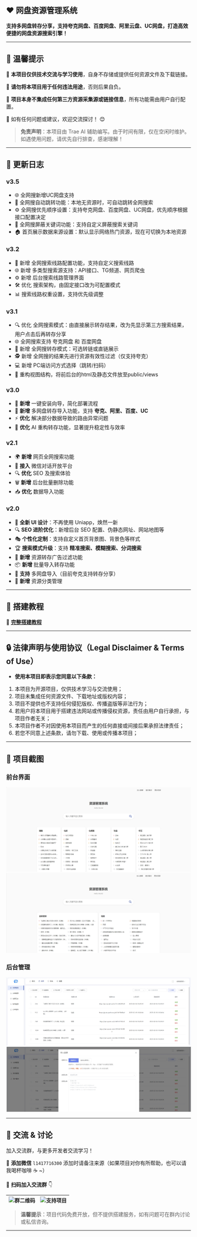 ## ❤️ 网盘资源管理系统

**支持多网盘转存分享，支持夸克网盘、百度网盘、阿里云盘、UC网盘，打造高效便捷的网盘资源搜索引擎！**

---

## 🔔 温馨提示

📌 **本项目仅供技术交流与学习使用**，自身不存储或提供任何资源文件及下载链接。

📌 **请勿将本项目用于任何违法用途**，否则后果自负。

📌 **项目本身不集成任何第三方资源采集源或链接信息**，所有功能需由用户自行配置。

📌 如有任何问题或建议，欢迎交流探讨！ 😊

> **免责声明**：本项目由 Trae AI 辅助编写。由于时间有限，仅在空闲时维护。如遇使用问题，请优先自行排查，感谢理解！

---

## 🚀 更新日志

### v3.5
- 🌐 全网搜新增UC网盘支持
- 🔄 全网搜自动跳转功能：本地无资源时，可自动跳转全网搜索
- ⚙️ 全网搜优先顺序设置：支持夸克网盘、百度网盘、UC网盘，优先顺序根据接口配置决定
- 🚫 全网搜屏蔽关键词功能：支持自定义屏蔽搜索关键词
- 🏠 首页展示数据来源设置：默认显示网络热门资源，现在可切换为本地资源

### v3.2
- 🔄 新增 全网搜索线路配置功能，支持自定义搜索线路
- 🌐 新增 多类型搜索源支持：API接口、TG频道、网页爬虫
- ⚙️ 新增 后台搜索线路管理界面
- 🛠 优化 搜索架构，由固定接口改为可配置模式
- 📊 搜索线路权重设置，支持优先级调整

### v3.1
- 🔍 优化 全网搜索模式：由直接展示转存结果，改为先显示第三方搜索结果，用户点击后再转存分享
- 🌐 全网搜索支持 夸克网盘 和 百度网盘
- 🔗 新增 全网搜转存模式：可选转链或直链展示
- 🕵️ 新增 全网搜的结果先进行资源有效性过滤（仅支持夸克）
- 💻 新增 PC端访问方式选择（跳转/扫码）
- 🧱 重构视图结构，将前后台的html及静态文件放至public/views

### v3.0
- 🌟 **新增** 一键安装向导，简化部署流程
- 🔗 **新增** 多网盘转存导入功能，支持 **夸克、阿里、百度、UC**
- ⚡ **优化** 解决部分数据导致的路由异常问题
- 🤖 **优化** AI 重构转存功能，显著提升稳定性与效率

### v2.1
- 🌍 **新增** 网页全网搜索功能
- 💬 **接入** 微信对话开放平台
- 🔍 **优化** SEO 及搜索体验
- 🗑 **新增** 后台批量删除功能
- 📥 **优化** 数据导入功能

### v2.0
- 🎨 **全新 UI 设计**：不再使用 Uniapp，焕然一新
- 🔍 **SEO 进阶优化**：新增后台 SEO 配置、伪静态网址、网站地图等
- 🎭 **个性化定制**：支持自定义首页背景图、背景色等样式
- 🏆 **搜索模式升级**：支持 **精准搜索、模糊搜索、分词搜索**
- 🚀 **新增** 资源转存广告过滤功能
- 📦 **新增** 批量导入转存功能
- 🔗 **支持** 多网盘导入（目前夸克支持转存分享）
- 📂 **新增** 资源分类管理

---

## 📖 搭建教程

📌 **<a href="https://tcn6g7hyxvir.feishu.cn/wiki/WYT4wZtrjijeswkI0RSc4ofTnah" target="_blank">完整搭建教程</a>**

---

## 🔒 法律声明与使用协议（Legal Disclaimer & Terms of Use）
- **使用本项目即表示您同意以下条款：**
1. 本项目为开源项目，仅供技术学习与交流使用；
2. 项目未集成任何资源文件、下载地址或版权内容；
3. 项目不提供也不支持任何侵犯版权、传播盗版等非法行为；
4. 若用户将本项目用于搭建违法网站或传播侵权资源，责任由用户自行承担，与项目作者无关；
5. 本项目作者不对因使用本项目而产生的任何直接或间接后果承担法律责任；
6. 若您不同意上述条款，请勿下载、使用或传播本项目；

---

## 🌟 项目截图

### **前台界面**

![image](github/p2.png)
![image](github/p1.png)

### **后台管理**

![image](github/1.png)
![image](github/2.png)

---

## 💬 交流 & 讨论

加入交流群，与更多开发者交流学习！

📌 **添加微信** `l1417716300` 添加时请备注来源（如果项目对你有所帮助，也可以请我喝杯咖啡 ☕️ ~）

📌 **扫码加入交流群** 👇

| <img src="https://www.xinyueso.com/github/qr12.jpg" width="200" alt="群二维码"> | <img src="https://www.xinyueso.com/github/qr9.jpg" width="200" alt="支持项目"> |
| --- | --- |

> **温馨提示**：项目代码免费开放，但不提供搭建服务，如有问题可在群内讨论或私信咨询。

---
